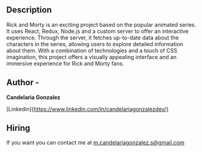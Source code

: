 ## Description 

  Rick and Morty is an exciting project based on the popular animated series. It uses React, Redux, Node.js and a custom server to offer an interactive experience. Through the server, it fetches up-to-date data about the characters in the series, allowing users to explore detailed information about them. With a combination of technologies and a touch of CSS imagination, this project offers a visually appealing interface and an immersive experience for Rick and Morty fans.


## Author -
**Candelaria Gonzalez**

[Linkedin]{https://www.linkedin.com/in/candelariagonzalezdev/}

## Hiring
If you want you can contact me at m.candelariagonzalez.s@gmail.com
